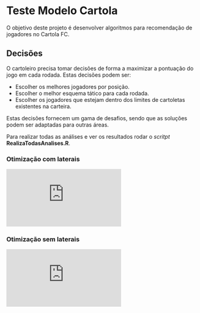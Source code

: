 # Teste Modelo Cartola

O objetivo deste projeto é desenvolver algoritmos para recomendação de jogadores no Cartola FC.

## Decisões

O cartoleiro precisa tomar decisões de forma a  maximizar a pontuação do jogo em cada rodada. Estas decisões podem ser:

- Escolher os melhores jogadores por posição.
- Escolher o melhor esquema tático para cada rodada.
- Escolher os jogadores que estejam dentro dos limites de cartoletas existentes na carteira.

Estas decisões fornecem um gama de desafios, sendo que as soluções podem ser adaptadas para outras áreas.

Para realizar todas as análises e ver os resultados rodar o *scritpt* **RealizaTodasAnalises.R**.


### Otimização com laterais

![equation](http://www.sciweavers.org/tex2img.php?eq=%5Cbegin%7Bequation%2A%7D%0A%20%20%20%20%5Cbegin%7Baligned%7D%0A%20%20%20%20%20%20%20%20%26%20%5Ctext%7BMax%7D%0A%20%20%20%20%20%20%20%20%5Csum%5E%7Bn%7D_%7Bi%3D1%7D%20pont_i%20%5Ccdot%20ata_i%20%2B%20%5Csum%5E%7Bn%7D_%7Bi%3D1%7D%20pont_i%20%5Ccdot%20mei_i%20%2B%20%5Csum%5E%7Bn%7D_%7Bi%3D1%7D%20pont_i%20%5Ccdot%20lat_i%20%2B%20%5Csum%5E%7Bn%7D_%7Bi%3D1%7D%20pont_i%20%5Ccdot%20zag_i%20%2B%20pont%20%5Ccdot%20gol%20%2B%20pont%20%5Ccdot%20tec%5C%5C%0A%20%20%20%20%20%20%20%20%26%20%5Ctext%7Bsujeito%20a%3A%7D%20%5C%5C%0A%20%20%20%20%20%20%20%20%26%20%5Csum%5E%7Bn%7D_%7Bi%3D1%7D%20ata_i%20%2B%20%5Csum%5E%7Bn%7D_%7Bi%3D1%7D%20mei_i%20%2B%20%5Csum%5E%7Bn%7D_%7Bi%3D1%7D%20lat_i%20%2B%20%5Csum%5E%7Bn%7D_%7Bi%3D1%7D%20zag_i%20%2B%20gol%20%2B%20tec%20%3D%2012%20%5C%5C%0A%20%20%20%20%20%20%20%20%26%20%5Csum%5E%7Bn%7D_%7Bi%3D1%7D%20preco_i%20%5Ccdot%20ata_i%20%2B%20%5Csum%5E%7Bn%7D_%7Bi%3D1%7D%20preco_i%20%5Ccdot%20mei_i%20%2B%20%5Csum%5E%7Bn%7D_%7Bi%3D1%7D%20preco_i%20%5Ccdot%20lat_i%20%2B%20%5Csum%5E%7Bn%7D_%7Bi%3D1%7D%20preco_i%20%5Ccdot%20zag_i%20%2B%20preco%20%5Ccdot%20gol%20%2B%20preco%20%5Ccdot%20tec%20%5Cleq%20cartoletas%20%5C%5C%0A%20%20%20%20%20%20%20%20%26%201%20%5Cgeq%20%5Csum%5E%7Bn%7D_%7Bi%3D1%7D%20ata_i%20%5Cgeq%203%20%5C%5C%0A%20%20%20%20%20%20%20%20%26%203%20%5Cgeq%20%5Csum%5E%7Bn%7D_%7Bi%3D1%7D%20mei_i%20%5Cgeq%205%20%5C%5C%0A%20%20%20%20%20%20%20%20%26%202%20%5Cgeq%20%5Csum%5E%7Bn%7D_%7Bi%3D1%7D%20zag_i%20%5Cgeq%203%20%5C%5C%0A%20%20%20%20%20%20%20%20%26%20%5Csum%5E%7Bn%7D_%7Bi%3D1%7D%20lat_i%20%3D%202%20%5C%5C%0A%20%20%20%20%20%20%20%20%26%20gol%20%3D%201%2C%5Ctext%7B%20%7Dtec%20%3D%201%20%5C%5C%0A%20%20%20%20%20%20%20%20%26%20ata%2C%20mei%2C%20zag%2C%20lat%20%5Cin%20%5C%7B0%2C1%5C%7D%20%5C%5C%0A%20%20%20%20%20%20%20%20%26%20ata%2C%20mei%2C%20zag%2C%20lat%20%5Cin%20%5Cmathbb%7BZ%7D%5En%0A%20%20%20%20%5Cend%7Baligned%7D%0A%5Cend%7Bequation%2A%7D&bc=White&fc=Black&im=jpg&fs=12&ff=arev&edit=0)


### Otimização sem laterais

![equation](http://www.sciweavers.org/tex2img.php?eq=%5Cbegin%7Bequation%2A%7D%0A%20%20%20%20%5Cbegin%7Baligned%7D%0A%20%20%20%20%20%20%20%20%26%20%5Ctext%7BMax%7D%0A%20%20%20%20%20%20%20%20%5Csum%5E%7Bn%7D_%7Bi%3D1%7D%20pont_i%20%5Ccdot%20ata_i%20%2B%20%5Csum%5E%7Bn%7D_%7Bi%3D1%7D%20pont_i%20%5Ccdot%20mei_i%20%2B%20%5Csum%5E%7Bn%7D_%7Bi%3D1%7D%20pont_i%20%5Ccdot%20zag_i%20%2B%20pont%20%5Ccdot%20gol%20%2B%20pont%20%5Ccdot%20tec%5C%5C%0A%20%20%20%20%20%20%20%20%26%20%5Ctext%7Bsujeito%20a%3A%7D%20%5C%5C%0A%20%20%20%20%20%20%20%20%26%20%5Csum%5E%7Bn%7D_%7Bi%3D1%7D%20ata_i%20%2B%20%5Csum%5E%7Bn%7D_%7Bi%3D1%7D%20mei_i%20%2B%20%5Csum%5E%7Bn%7D_%7Bi%3D1%7D%20lat_i%20%2B%20%5Csum%5E%7Bn%7D_%7Bi%3D1%7D%20zag_i%20%2B%20gol%20%2B%20tec%20%3D%2012%20%5C%5C%0A%20%20%20%20%20%20%20%20%26%20%5Csum%5E%7Bn%7D_%7Bi%3D1%7D%20preco_i%20%5Ccdot%20ata_i%20%2B%20%5Csum%5E%7Bn%7D_%7Bi%3D1%7D%20preco_i%20%5Ccdot%20mei_i%20%2B%20%5Csum%5E%7Bn%7D_%7Bi%3D1%7D%20preco_i%20%5Ccdot%20zag_i%20%2B%20preco%20%5Ccdot%20gol%20%2B%20preco%20%5Ccdot%20tec%20%5Cleq%20cartoletas%20%5C%5C%0A%20%20%20%20%20%20%20%20%26%201%20%5Cgeq%20%5Csum%5E%7Bn%7D_%7Bi%3D1%7D%20ata_i%20%5Cgeq%203%20%5C%5C%0A%20%20%20%20%20%20%20%20%26%203%20%5Cgeq%20%5Csum%5E%7Bn%7D_%7Bi%3D1%7D%20mei_i%20%5Cgeq%205%20%5C%5C%0A%20%20%20%20%20%20%20%20%26%202%20%5Cgeq%20%5Csum%5E%7Bn%7D_%7Bi%3D1%7D%20zag_i%20%5Cgeq%203%20%5C%5C%0A%20%20%20%20%20%20%20%20%26%20gol%20%3D%201%2C%5Ctext%7B%20%7Dtec%20%3D%201%20%5C%5C%0A%20%20%20%20%20%20%20%20%26%20ata%2C%20mei%2C%20zag%20%5Cin%20%5C%7B0%2C1%5C%7D%20%5C%5C%0A%20%20%20%20%20%20%20%20%26%20ata%2C%20mei%2C%20zag%20%5Cin%20%5Cmathbb%7BZ%7D%5En%0A%20%20%20%20%5Cend%7Baligned%7D%0A%5Cend%7Bequation%2A%7D&bc=White&fc=Black&im=jpg&fs=12&ff=arev&edit=0)